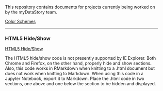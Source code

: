
This repository contains documents for projects currently being worked on by the myDataStory team.

[Color Schemes](https://www.schemecolor.com/)

---------------------------------------------------------------------------
### HTML5 Hide/Show
[HTML5 Hide/Show](http://html5doctor.com/the-details-and-summary-elements/)

The HTML5 hide/show code is not presently supported by IE Explorer.  Both Chrome and Firefox, on the other hand, properly hide and show sections.  Also, this code works in RMarkdown when knitting to a .html document but does not work when knitting to Markdown.  When using this code in a Jupyter Notebook, export it to Markdown.  Place the .html code in two sections, one above and one below the section to be hidden and displayed. 
